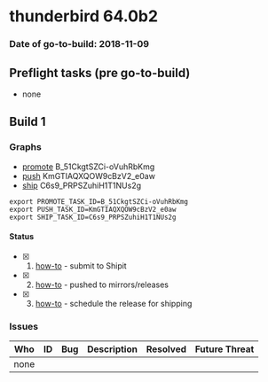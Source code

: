 # thunderbird 64.0b2

### Date of go-to-build: 2018-11-09

## Preflight tasks (pre go-to-build)
- none

## Build 1  

### Graphs
* [promote](https://tools.taskcluster.net/push-inspector/#/B_51CkgtSZCi-oVuhRbKmg) B_51CkgtSZCi-oVuhRbKmg
* [push](https://tools.taskcluster.net/push-inspector/#/KmGTIAQXQOW9cBzV2_e0aw) KmGTIAQXQOW9cBzV2_e0aw
* [ship](https://tools.taskcluster.net/push-inspector/#/C6s9_PRPSZuhiH1T1NUs2g) C6s9_PRPSZuhiH1T1NUs2g
```
export PROMOTE_TASK_ID=B_51CkgtSZCi-oVuhRbKmg
export PUSH_TASK_ID=KmGTIAQXQOW9cBzV2_e0aw
export SHIP_TASK_ID=C6s9_PRPSZuhiH1T1NUs2g
```


#### Status
- [x] 1.  [how-to](https://wiki.mozilla.org/Release:Release_Automation_on_Mercurial:Starting_a_Release#Submit_to_Ship_It)  - submit to Shipit
- [x] 2.  [how-to](https://github.com/mozilla-releng/releasewarrior-2.0/blob/master/docs/release-promotion/desktop/howto.md#push-artifacts-to-releases-directory)  - pushed to mirrors/releases
- [x] 3.  [how-to](https://github.com/mozilla-releng/releasewarrior-2.0/blob/master/docs/release-promotion/desktop/howto.md#ship-the-release)  - schedule the release for shipping

### Issues
| Who                 | ID               | Bug                                                                 | Description                | Resolved                | Future Threat                |
| ------------------- | ---------------- | ------------------------------------------------------------------- | -------------------------- | ----------------------- | ---------------------------- |
| none | | | | | |

